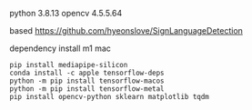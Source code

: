 python 3.8.13
opencv 4.5.5.64

based
https://github.com/hyeonslove/SignLanguageDetection


dependency install m1 mac

    pip install mediapipe-silicon
    conda install -c apple tensorflow-deps
    python -m pip install tensorflow-macos
    python -m pip install tensorflow-metal
    pip install opencv-python sklearn matplotlib tqdm
